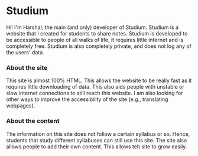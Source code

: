 # Studium

Hi! I'm Harshal, the main (and only) developer of Studium. Studium is a website that I created for students to share
notes. Studium is developed to be accessible to people of all walks of life, it requires little internet and is
completely free. Studium is also completely private, and does not log any of the users' data.

### About the site

This site is almost 100% HTML. This allows the website to be really fast as it requires little downloading of data. This
also aids people with unstable or slow internet connections to still reach this website. I am also looking for other
ways to improve the accessibility of the site (e.g., translating webpages).

### About the content

The information on this site does not follow a certain syllabus or so. Hence, students that study different syllabuses
can still use this site. The site also allows people to add their own content. This allows teh site to grow easily.
